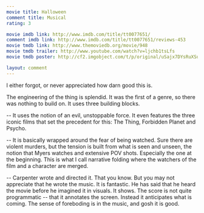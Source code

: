 ```yaml
---
movie title: Halloween
comment title: Musical
rating: 3

movie imdb link: http://www.imdb.com/title/tt0077651/
comment imdb link: http://www.imdb.com/title/tt0077651/reviews-453
movie tmdb link: http://www.themoviedb.org/movie/948
movie tmdb trailer: http://www.youtube.com/watch?v=ljchb1tsLfs
movie tmdb poster: http://cf2.imgobject.com/t/p/original/uSajx7DYsRuXSuJeHdWnPR20qfi.jpg

layout: comment
---
```


I either forgot, or never appreciated how darn good this is. 

The engineering of the thing is splendid. It was the first of a genre, so there was nothing to build on. It uses three building blocks.

-- It uses the notion of an evil, unstoppable force. It even features the three iconic films that set the precedent for this: The Thing, Forbidden Planet and Psycho.

-- It is basically wrapped around the fear of being watched. Sure there are violent murders, but the tension is built from what is seen and unseen, the notion that Myers watches and extensive POV shots. Especially the one at the beginning. This is what I call narrative folding where the watchers of the film and a character are merged.

-- Carpenter wrote and directed it. That you know. But you may not appreciate that he wrote the music. It is fantastic. He has said that he heard the movie before he imagined it in visuals. It shows. The score is not quite programmatic -- that it annotates the screen. Instead it anticipates what is coming. The sense of foreboding is in the music, and gosh it is good.